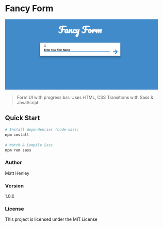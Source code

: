 # Fancy Form
![Fancy Form](https://github.com/mattbhenley/Images/blob/master/fancy.PNG)

> Form UI with progress bar. Uses HTML, CSS Transitions with Sass & JavaScript.

## Quick Start

``` bash
# Install dependencies (node-sass)
npm install

# Watch & Compile Sass
npm run sass
```

### Author

Matt Henley 

### Version

1.0.0

### License

This project is licensed under the MIT License
